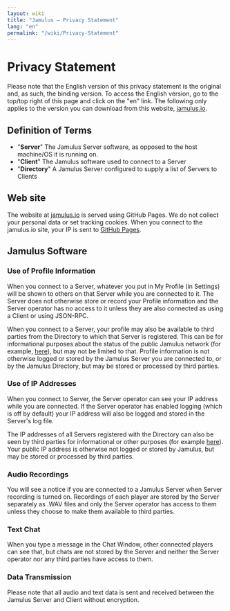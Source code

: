 ```yaml
---
layout: wiki
title: "Jamulus – Privacy Statement"
lang: "en"
permalink: "/wiki/Privacy-Statement"
---
```


# Privacy Statement

Please note that the English version of this privacy statement is the original and, as such, the binding version. To access the English version, go to the top/top right of this page and click on the "en" link.
The following only applies to the version you can download from this website, [jamulus.io](https://jamulus.io). 

## Definition of Terms

- "**Server**" The Jamulus Server software, as opposed to the host machine/OS it is running on.
- "**Client**" The Jamulus software used to connect to a Server
- "**Directory**" A Jamulus Server configured to supply a list of Servers to Clients

## Web site

The website at [jamulus.io](https://jamulus.io) is served using GitHub Pages. We do not collect your personal data or set tracking cookies. When you connect to the jamulus.io site, your IP is sent to [GitHub Pages](https://pages.github.com/).

## Jamulus Software

### Use of Profile Information

When you connect to a Server, whatever you put in My Profile (in Settings) will be shown to others on that Server while you are connected to it. The Server does not otherwise store or record your Profile information and the Server operator has no access to it unless they are also connected as using a Client or using JSON-RPC.

When you connect to a Server, your profile may also be available to third parties from the Directory to which that Server is registered. This can be for informational purposes about the status of the public Jamulus network (for example, [here](https://explorer.jamulus.io/)), but may not be limited to that. Profile information is not otherwise logged or stored by the Jamulus Server you are connected to, or by the Jamulus Directory, but may be stored or processed by third parties.

### Use of IP Addresses

When you connect to Server, the Server operator can see your IP address while you are connected.  If the Server operator has enabled logging (which is off by default) your IP address will also be logged and stored in the Server's log file.

The IP addresses of all Servers registered with the Directory can also be seen by third parties for informational or other purposes (for example [here](https://explorer.jamulus.io/)). Your public IP address is otherwise not logged or stored by Jamulus, but may be stored or processed by third parties.

### Audio Recordings

You will see a notice if you are connected to a Jamulus Server when Server recording is turned on. Recordings of each player are stored by the Server separately as .WAV files and only the Server operator has access to them unless they choose to make them available to third parties.

### Text Chat

When you type a message in the Chat Window, other connected players can see that, but chats are not stored by the Server and neither the Server operator nor any third parties have access to them.

### Data Transmission

Please note that all audio and text data is sent and received between the Jamulus Server and Client without encryption.
